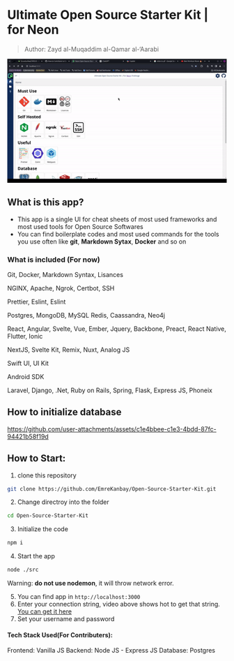 # Ultimate Open Source Starter Kit | for Neon

> Author: Zayd al-Muqaddim al-Qamar al-‘Aarabi

![](./src/Assets/presentation.gif)


## What is this app?

- This app is a single UI for cheat sheets of most used frameworks and most used tools for Open Source Softwares
- You can find boilerplate codes and most used commands for the tools you use often like **git**, **Markdown Sytax**, **Docker** and so on

### What is included (For now)

Git, Docker, Markdown Syntax, Lisances

NGINX, Apache, Ngrok, Certbot, SSH

Prettier, Eslint, Eslint

Postgres, MongoDB, MySQL Redis, Caassandra, Neo4j

React, Angular, Svelte, Vue, Ember, Jquery, Backbone, Preact, React Native, Flutter, Ionic

NextJS, Svelte Kit, Remix, Nuxt, Analog JS

Swift UI, UI Kit

Android SDK

Laravel, Django, .Net, Ruby on Rails, Spring, Flask, Express JS, Phoneix


## How to initialize database

https://github.com/user-attachments/assets/c1e4bbee-c1e3-4bdd-87fc-94421b58f19d



## How to Start:


1. clone this repository 

```bash
git clone https://github.com/EmreKanbay/Open-Source-Starter-Kit.git
```
2. Change directroy into the folder 

```bash
cd Open-Source-Starter-Kit
```
3. Initialize the code 

```bash 
npm i
```

4. Start the app 

```bash
node ./src
```
Warning: **do not use nodemon**, it will throw network error.

5. You can find app in `http://localhost:3000`
6. Enter your connection string, video above shows hot to get that string. [You can get it here](https://console.neon.tech)
7. Set your username and password




#### Tech Stack Used(For Contributers):

Frontend: Vanilla JS
Backend: Node JS - Express JS
Database: Postgres
